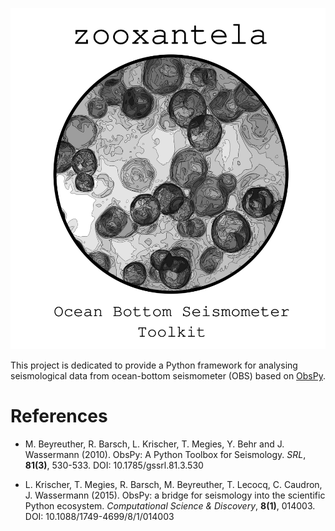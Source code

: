 <p align="center">
  <img src="zooxantela_toolkit_logo_full.png">
</p>

This project is dedicated to provide a Python framework for analysing seismological data from ocean-bottom seismometer (OBS) based on [ObsPy](https://github.com/obspy/obspy/wiki).

# References

- M. Beyreuther, R. Barsch, L. Krischer, T. Megies, Y. Behr and J. Wassermann (2010).
ObsPy: A Python Toolbox for Seismology.
*SRL*, **81(3)**, 530-533. DOI: 10.1785/gssrl.81.3.530


- L. Krischer, T. Megies, R. Barsch, M. Beyreuther, T. Lecocq, C. Caudron, J. Wassermann (2015).
ObsPy: a bridge for seismology into the scientific Python ecosystem.
*Computational Science & Discovery*, **8(1)**, 014003. DOI: 10.1088/1749-4699/8/1/014003

 
